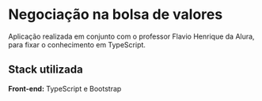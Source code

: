 # Negociação na bolsa de valores

Aplicação realizada em conjunto com o professor Flavio Henrique da Alura, para fixar o conhecimento em TypeScript.


## Stack utilizada

**Front-end:** TypeScript e Bootstrap
